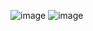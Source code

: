![image](https://github.com/DAD609/LeetCode_SQL/assets/67281187/ce31d37a-a142-4826-918d-67f456c342a5)
![image](https://github.com/DAD609/LeetCode_SQL/assets/67281187/6b9406c1-3285-4f2f-996e-afd794b55e36)
